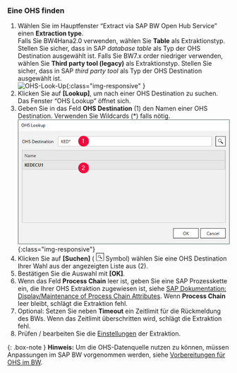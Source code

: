 ### Eine OHS finden

1. Wählen Sie im Hauptfenster “Extract via SAP BW Open Hub Service” einen **Extraction type**. <br>
Falls Sie BW4Hana2.0 verwenden, wählen Sie **Table** als Extraktionstyp. Stellen Sie sicher, dass in SAP *database table* als Typ der OHS Destination ausgewählt ist.
Falls Sie BW7.x order niedriger verwenden, wählen Sie **Third party tool (legacy)** als Extraktionstyp. Stellen Sie sicher, dass in SAP *third party tool* als Typ der OHS Destination ausgewählt ist.<br>
![OHS-Look-Up](/img/content/xis/ohs-main-window-look-up.png){:class="img-responsive" }
2. Klicken Sie auf **[Lookup]**, um nach einer OHS Destination zu suchen. Das Fenster “OHS Lookup” öffnet sich.<br>
3. Geben Sie in das Feld **OHS Destination** (1) den Namen einer OHS Destination. Verwenden Sie Wildcards (*) falls nötig.<br>
![Look-Up-Infospoke-Destination](/img/content/Look-Up-Infospoke-Destination.png){:class="img-responsive"}
4. Klicken Sie auf **[Suchen]** ( ![magnifying-glass](/img/content/icons/magnifying-glass.png) Symbol) wählen Sie eine OHS Destination Ihrer Wahl aus der angezeigten Liste aus (2).
5. Bestätigen Sie die Auswahl mit **[OK]**.
6. Wenn das Feld **Process Chain** leer ist, geben Sie eine SAP Prozesskette ein, die Ihrer OHS Extraktion zugewiesen ist, siehe [SAP Dokumentation: Display/Maintenance of Process Chain Attributes](http://saphelp.ucc.ovgu.de/NW750/EN/4a/2cf30c6ed91c62e10000000a42189c/frameset.htm).
Wenn **Process Chain** leer bleibt, schlägt die Extraktion fehl.
7. Optional: Setzen Sie neben **Timeout** ein Zeitlimit für die Rückmeldung des BWs. Wenn das Zeitlimit überschritten wird, schlägt die Extraktion fehl.
8. Prüfen / bearbeiten Sie die [Einstellungen](./settings) der Extraktion.


{: .box-note }
**Hinweis:** Um die OHS-Datenquelle nutzen zu können, müssen Anpassungen im SAP BW vorgenommen werden, siehe [Vorbereitungen für OHS im BW](../sap-customizing/vorbereitung-fuer-ohs-im-bw). 